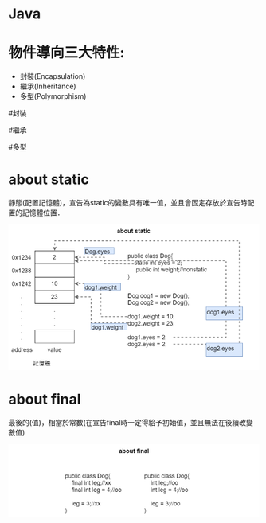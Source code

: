# Java

# 物件導向三大特性:
 - 封裝(Encapsulation)
 - 繼承(Inheritance)
 - 多型(Polymorphism)
 
 #封裝
 
 #繼承
 
 #多型

# about static
靜態(配置記憶體)，宣告為static的變數具有唯一值，並且會固定存放於宣告時配置的記憶體位置．

![javaAbout-static](/image/javaAbout-static.png)

# about final
最後的(值)，相當於常數(在宣告final時一定得給予初始值，並且無法在後續改變數值)

![javaAbout-final](/image/javaAbout-final.png)

